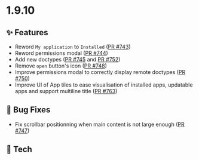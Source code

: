 # 1.9.10

## ✨ Features

* Reword `My application` to `Installed` ([PR #743](https://github.com/cozy/cozy-store/pull/743))
* Reword permissions modal ([PR #744](https://github.com/cozy/cozy-store/pull/744))
* Add new doctypes ([PR #745](https://github.com/cozy/cozy-store/pull/745) and [PR #752](https://github.com/cozy/cozy-store/pull/752))
* Remove `open` button's icon ([PR #748](https://github.com/cozy/cozy-store/pull/748))
* Improve permissions modal to correctly display remote doctypes ([PR #750](https://github.com/cozy/cozy-store/pull/750))
* Improve UI of App tiles to ease visualisation of installed apps, updatable apps and support multiline title ([PR #763](https://github.com/cozy/cozy-store/pull/763))

## 🐛 Bug Fixes

* Fix scrollbar positionning when main content is not large enough ([PR #747](https://github.com/cozy/cozy-store/pull/747))

## 🔧 Tech
